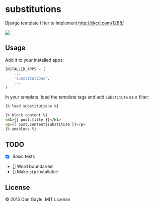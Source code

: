 substitutions
=============

Django template filter to implement <http://xkcd.com/1288/>

![](http://imgs.xkcd.com/comics/substitutions.png)


Usage
-----

Add it to your installed apps:

```python
INSTALLED_APPS = (
    ...
    'substitutions',
    ...
)
```

In your template, load the template tags and add `substitute` as a filter:

```html
{% load substitutions %}

{% block content %}
<h1>{{ post.title }}</h1>
<p>{{ post.content|substitute }}</p>
{% endblock %}
```

TODO
-----

- [x] Basic tests
- [] Word boundaries!
- [] Make `pip` installable


License
-------

© 2015 Dan Gayle, MIT License

